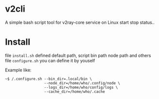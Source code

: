 # v2cli

A simple bash script tool for v2ray-core service on Linux
start stop status..

# Install

file `install.sh` defined default path, script bin path node path and others
file `configure.sh` you can define it by youself

Example like:
```
~$ /.configure.sh --bin_dir=.local/bin \
                  --node_dir=/home/who/.config/node \
                  --logs_dir=/home/who/config/logs \
                  --cache_dir=/home/who/.cache
